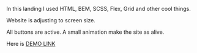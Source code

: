 In this landing I used HTML, BEM, SCSS, Flex, Grid and other cool things.

Website is adjusting to screen size.

All buttons are active. A small animation make the site as alive.

Here is [DEMO LINK](https://uliton.github.io/bakery-landing/)
